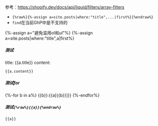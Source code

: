 参考：https://shopify.dev/docs/api/liquid/filters/array-filters
- `{%raw%}{%-assign a=site.posts|where:"title",...|first%}{%endraw%}`
- `find`在当前GhP中是不支持的

{%-assign a="避免滥用ol和ul"%}
{%-assign a=site.posts|where:"title",a|first%}

##### 测试
title: {{a.title}}
content:
```
{{a.content}}
```

##### 测试for
{%-for b in a%}
{{b}}:{{a[{{b}}]}}
{%-endfor%}

##### 测试`{%raw%}{{a}}{%endraw%}`
```
{{a}}
```
